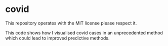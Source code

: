# covid

This repository operates with the MIT license please respect it.

This code shows how I visualised covid cases in an unprecedented method which could lead to improved predictive methods. 

